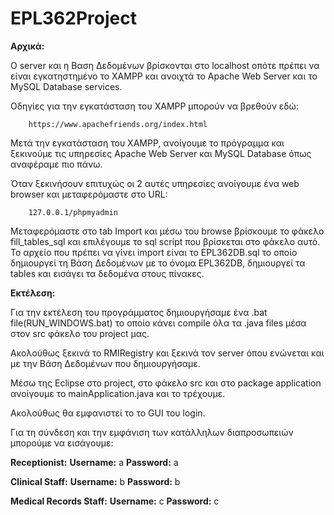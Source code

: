 # EPL362Project
**Αρχικά:**

O server και η Βαση Δεδομένων βρίσκονται στο localhost οπότε πρέπει να είναι 
εγκατηστημένο το XAMPP και ανοιχτά το Apache Web Server και το MySQL Database
services.

Οδηγίες για την εγκατάσταση του ΧΑΜΡΡ μπορούν να βρεθούν εδώ: 
        
        https://www.apachefriends.org/index.html

Μετά την εγκατάσταση του XAMPP, ανοίγουμε το πρόγραμμα και ξεκινούμε τις υπηρεσίες 
Apache Web Server και MySQL Database όπως αναφέραμε πιο πάνω.

Όταν ξεκινήσουν επιτυχώς οι 2 αυτές υπηρεσίες ανοίγουμε ένα web browser και 
μεταφερόμαστε στο URL: 

		127.0.0.1/phpmyadmin

Μεταφερόμαστε στο tab Import και μέσω του browse βρίσκουμε το φάκελο fill_tables_sql
και επιλέγουμε το sql script που βρίσκεται στο φάκελο αυτό. Το αρχείο που πρέπει 
να γίνει import είναι το EPL362DB.sql το οποίο δημιουργεί τη Βάση Δεδομένων με 
το όνομα EPL362DB, δημιουργεί τα tables και εισάγει τα δεδομένα στους πίνακες.

**Εκτέλεση:**

Για την εκτέλεση του προγράμματος δημιουργήσαμε ένα .bat file(RUN_WINDOWS.bat) 
το οποίο κάνει compile όλα τα .java files μέσα στον src φάκελο του project μας. 

Ακολούθως ξεκινά το RMIRegistry και ξεκινά τον server όπου ενώνεται και με την 
Βάση Δεδομένων που δημιουργήσαμε.


Μέσω της Eclipse στο project, στο φάκελο src και στο package application ανοίγουμε
το mainApplication.java και το τρέχουμε.

Ακολούθως θα εμφανιστεί το το GUI του login.

Για τη σύνδεση και την εμφάνιση των κατάλληλων διαπροσωπειών μπορούμε να εισάγουμε:

**Receptionist:**
		**Username:** a
		**Password:** a

**Clinical Staff:**
		**Username:** b
		**Password:** b		

**Medical Records Staff:**
		**Username:** c
		**Password:** c

